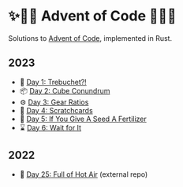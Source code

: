 # ✨🎄🦀 Advent of Code 🦀🎄✨

Solutions to [Advent of Code], implemented in Rust.

## 2023

- 🚀 [Day 1: Trebuchet?!](2023/day-1)
- 📦 [Day 2: Cube Conundrum](2023/day-2)
- ⚙️ [Day 3: Gear Ratios](2023/day-3)
- 📝 [Day 4: Scratchcards](2023/day-4)
- 🌱 [Day 5: If You Give A Seed A Fertilizer](2023/day-5)
- ⌛ [Day 6: Wait for It](2023/day-6)

## 2022

- 🎈 [Day 25: Full of Hot Air](https://github.com/sunsided/snafu-numbers) (external repo)

[Advent of Code]: https://adventofcode.com/
